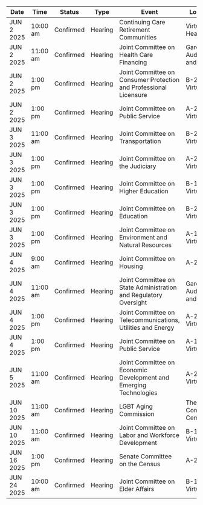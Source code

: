 | Date | Time | Status | Type | Event | Location |
|------|------|--------|------|--------|----------|
| JUN 2 2025 | 10:00 am | Confirmed | Hearing | Continuing Care Retirement Communities | Virtual Hearing |
| JUN 2 2025 | 11:00 am | Confirmed | Hearing | Joint Committee on Health Care Financing | Gardner Auditorium                                           and Virtual |
| JUN 2 2025 | 1:00 pm | Confirmed | Hearing | Joint Committee on Consumer Protection and Professional Licensure | B-2           and Virtual |
| JUN 2 2025 | 1:00 pm | Confirmed | Hearing | Joint Committee on Public Service | A-2                                                                                         and Virtual |
| JUN 3 2025 | 11:00 am | Confirmed | Hearing | Joint Committee on Transportation | B-2           and Virtual |
| JUN 3 2025 | 1:00 pm | Confirmed | Hearing | Joint Committee on the Judiciary | A-2                                                                                         and Virtual |
| JUN 3 2025 | 1:00 pm | Confirmed | Hearing | Joint Committee on Higher Education | B-1                            and Virtual |
| JUN 3 2025 | 1:00 pm | Confirmed | Hearing | Joint Committee on Education | B-2           and Virtual |
| JUN 3 2025 | 1:00 pm | Confirmed | Hearing | Joint Committee on Environment and Natural Resources | A-1                                                                                 and Virtual |
| JUN 4 2025 | 9:00 am | Confirmed | Hearing | Joint Committee on Housing | A-2 |
| JUN 4 2025 | 11:00 am | Confirmed | Hearing | Joint Committee on State Administration and Regulatory Oversight | Gardner Auditorium                                           and Virtual |
| JUN 4 2025 | 1:00 pm | Confirmed | Hearing | Joint Committee on Telecommunications, Utilities and Energy | A-2                                                                                         and Virtual |
| JUN 4 2025 | 1:00 pm | Confirmed | Hearing | Joint Committee on Public Service | A-1                                                                                 and Virtual |
| JUN 5 2025 | 11:00 am | Confirmed | Hearing | Joint Committee on Economic Development and Emerging Technologies | A-2                                                                                         and Virtual |
| JUN 10 2025 | 11:00 am | Confirmed | Hearing | LGBT Aging Commission | The Pryde Community Center |
| JUN 10 2025 | 11:00 am | Confirmed | Hearing | Joint Committee on Labor and Workforce Development | B-1                            and Virtual |
| JUN 16 2025 | 1:00 pm | Confirmed | Hearing | Senate Committee on the Census | A-2 |
| JUN 24 2025 | 10:00 am | Confirmed | Hearing | Joint Committee on Elder Affairs | B-1                            and Virtual |
